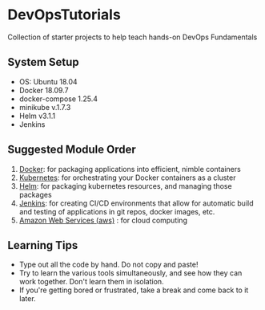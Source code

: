 # DevOpsTutorials
Collection of starter projects to help teach hands-on DevOps Fundamentals

## System Setup
  * OS: Ubuntu 18.04
  * Docker 18.09.7
  * docker-compose 1.25.4
  * minikube v.1.7.3
  * Helm v3.1.1
  * Jenkins
  

## Suggested Module Order
  1. [Docker](/docker): for packaging applications into efficient, nimble containers
  1. [Kubernetes](/kubernetes): for orchestrating your Docker containers as a cluster
  1. [Helm](/helm): for packaging kubernetes resources, and managing those packages
  1. [Jenkins](/Jenkins): for creating CI/CD environments that allow for automatic build and testing of applications in git repos, docker images, etc.
  1. [Amazon Web Services (aws)](/aws) : for cloud computing
  
## Learning Tips
  * Type out all the code by hand. Do not copy and paste!
  * Try to learn the various tools simultaneously, and see how they can work together. Don't learn them in isolation.
  * If you're getting bored or frustrated, take a break and come back to it later.
